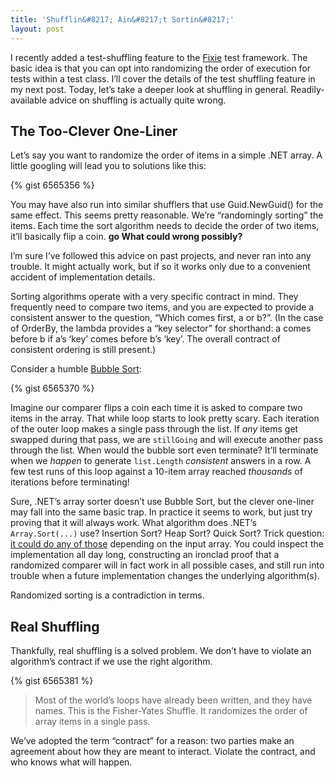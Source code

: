 ```yaml
---
title: 'Shufflin&#8217; Ain&#8217;t Sortin&#8217;'
layout: post
---
```

I recently added a test-shuffling feature to the [Fixie](https://github.com/plioi/fixie) test framework. The basic idea is that you can opt into randomizing the order of execution for tests within a test class. I&#8217;ll cover the details of the test shuffling feature in my next post. Today, let&#8217;s take a deeper look at shuffling in general. Readily-available advice on shuffling is actually quite wrong.

## The Too-Clever One-Liner

Let&#8217;s say you want to randomize the order of items in a simple .NET array. A little googling will lead you to solutions like this:

{% gist 6565356 %}

You may have also run into similar shufflers that use Guid.NewGuid() for the same effect. This seems pretty reasonable. We&#8217;re &#8220;randomingly sorting&#8221; the items. Each time the sort algorithm needs to decide the order of two items, it&#8217;ll basically flip a coin. **go What could wrong possibly?**

I&#8217;m sure I&#8217;ve followed this advice on past projects, and never ran into any trouble. It might actually work, but if so it works only due to a convenient accident of implementation details.

Sorting algorithms operate with a very specific contract in mind. They frequently need to compare two items, and you are expected to provide a consistent answer to the question, &#8220;Which comes first, a or b?&#8221;. (In the case of OrderBy, the lambda provides a &#8220;key selector&#8221; for shorthand: a comes before b if a&#8217;s &#8216;key&#8217; comes before b&#8217;s &#8216;key&#8217;. The overall contract of consistent ordering is still present.)

Consider a humble [Bubble Sort](http://stackoverflow.com/a/1595310):

{% gist 6565370 %}

Imagine our comparer flips a coin each time it is asked to compare two items in the array. That while loop starts to look pretty scary. Each iteration of the outer loop makes a single pass through the list. If _any_ items get swapped during that pass, we are `stillGoing` and will execute another pass through the list. When would the bubble sort even terminate? It&#8217;ll terminate when we _happen_ to generate `list.Length` _consistent_ answers in a row. A few test runs of this loop against a 10-item array reached _thousands_ of iterations before terminating!

Sure, .NET&#8217;s array sorter doesn&#8217;t use Bubble Sort, but the clever one-liner may fall into the same basic trap. In practice it seems to work, but just try proving that it will always work. What algorithm does .NET&#8217;s `Array.Sort(...)` use? Insertion Sort? Heap Sort? Quick Sort? Trick question: [it could do any of those](http://msdn.microsoft.com/en-us/library/6tf1f0bc.aspx) depending on the input array. You could inspect the implementation all day long, constructing an ironclad proof that a randomized comparer will in fact work in all possible cases, and still run into trouble when a future implementation changes the underlying algorithm(s).

Randomized sorting is a contradiction in terms.

## Real Shuffling

Thankfully, real shuffling is a solved problem. We don&#8217;t have to violate an algorithm&#8217;s contract if we use the right algorithm.

{% gist 6565381 %}

> Most of the world&#8217;s loops have already been written, and they have names. This is the Fisher-Yates Shuffle. It randomizes the order of array items in a single pass.

We&#8217;ve adopted the term &#8220;contract&#8221; for a reason: two parties make an agreement about how they are meant to interact. Violate the contract, and who knows what will happen.